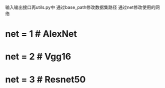 输入输出接口再utils.py中
通过base_path修改数据集路径
通过net修改使用的网络
# net = 1  # AlexNet
# net = 2  # Vgg16
# net = 3  # Resnet50